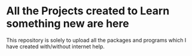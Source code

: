 # All the Projects created to Learn something new are here
This repository is solely to upload all the packages and programs which I have created with/without internet help.
